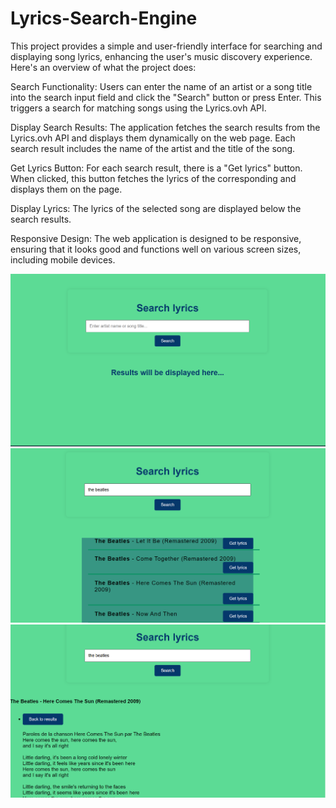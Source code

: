 # Lyrics-Search-Engine
This project provides a simple and user-friendly interface for searching and displaying song lyrics, enhancing the user's music discovery experience. Here's an overview of what the project does:

Search Functionality: Users can enter the name of an artist or a song title into the search input field and click the "Search" button or press Enter. This triggers a search for matching songs using the Lyrics.ovh API.

Display Search Results: The application fetches the search results from the Lyrics.ovh API and displays them dynamically on the web page. Each search result includes the name of the artist and the title of the song.

Get Lyrics Button: For each search result, there is a "Get lyrics" button. When clicked, this button fetches the lyrics of the corresponding and displays them on the page.

Display Lyrics: The lyrics of the selected song are displayed below the search results.

Responsive Design: The web application is designed to be responsive, ensuring that it looks good and functions well on various screen sizes, including mobile devices.

![](https://github.com/Sinodass/Lyrics-Search-Engine/blob/main/Lyrics%20Search%20Engine/images/pic0.PNG)
![](https://github.com/Sinodass/Lyrics-Search-Engine/blob/main/Lyrics%20Search%20Engine/images/pic1.PNG)
![](https://github.com/Sinodass/Lyrics-Search-Engine/blob/main/Lyrics%20Search%20Engine/images/pic2.PNG)

